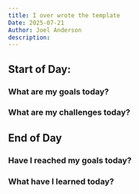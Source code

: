 ```yaml
---
title: I over wrote the template
Date: 2025-07-21
Author: Joel Anderson
description:
---
```


## Start of Day:

### What are my goals today?


### What are my challenges today?


## End of Day

### Have I reached my goals today?


### What have I learned today?

